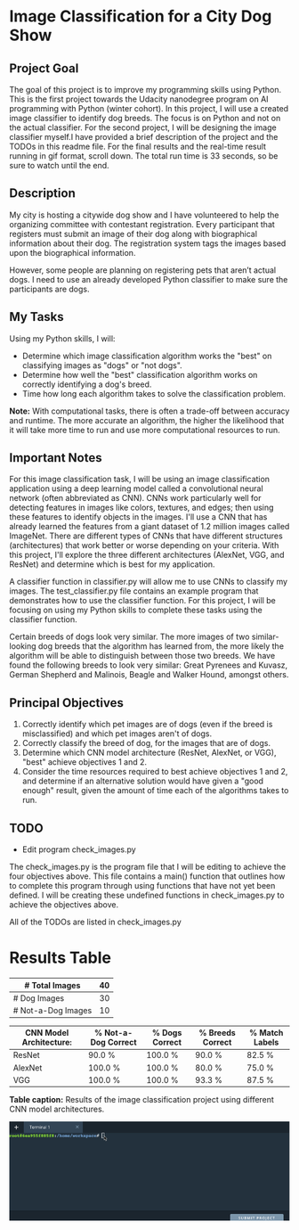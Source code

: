 # Image Classification for a City Dog Show

## Project Goal

The goal of this project is to improve my programming skills using Python. This is the first project towards the Udacity nanodegree program on AI programming with Python (winter cohort). In this project, I will use a created image classifier to identify dog breeds. The focus is on Python and not on the actual classifier. For the second project, I will be designing the image classifier myself.I have provided a brief description of the project and the TODOs in this readme file. For the final results and the real-time result running in gif format, scroll down. The total run time is 33 seconds, so be sure to watch until the end.

## Description

My city is hosting a citywide dog show and I have volunteered to help the organizing committee with contestant registration. Every participant that registers must submit an image of their dog along with biographical information about their dog. The registration system tags the images based upon the biographical information.

However, some people are planning on registering pets that aren’t actual dogs. I need to use an already developed Python classifier to make sure the participants are dogs. 
## My Tasks

Using my Python skills, I will:

- Determine which image classification algorithm works the "best" on classifying images as "dogs" or "not dogs".
- Determine how well the "best" classification algorithm works on correctly identifying a dog's breed. 
- Time how long each algorithm takes to solve the classification problem. 

**Note:** With computational tasks, there is often a trade-off between accuracy and runtime. The more accurate an algorithm, the higher the likelihood that it will take more time to run and use more computational resources to run. 

## Important Notes

For this image classification task, I will be using an image classification application using a deep learning model called a convolutional neural network (often abbreviated as CNN). CNNs work particularly well for detecting features in images like colors, textures, and edges; then using these features to identify objects in the images. I'll use a CNN that has already learned the features from a giant dataset of 1.2 million images called ImageNet. There are different types of CNNs that have different structures (architectures) that work better or worse depending on your criteria. With this project, I'll explore the three different architectures (AlexNet, VGG, and ResNet) and determine which is best for my application.

A classifier function in classifier.py will allow me to use CNNs to classify my images. The test_classifier.py file contains an example program that demonstrates how to use the classifier function. For this project, I will be focusing on using my Python skills to complete these tasks using the classifier function.

Certain breeds of dogs look very similar. The more images of two similar-looking dog breeds that the algorithm has learned from, the more likely the algorithm will be able to distinguish between those two breeds. We have found the following breeds to look very similar: Great Pyrenees and Kuvasz, German Shepherd and Malinois, Beagle and Walker Hound, amongst others.

## Principal Objectives

1. Correctly identify which pet images are of dogs (even if the breed is misclassified) and which pet images aren't of dogs.
2. Correctly classify the breed of dog, for the images that are of dogs.
3. Determine which CNN model architecture (ResNet, AlexNet, or VGG), "best" achieve objectives 1 and 2.
4. Consider the time resources required to best achieve objectives 1 and 2, and determine if an alternative solution would have given a "good enough" result, given the amount of time each of the algorithms takes to run.

## TODO

- Edit program check_images.py

The check_images.py is the program file that I will be editing to achieve the four objectives above. This file contains a main() function that outlines how to complete this program through using functions that have not yet been defined. I will be creating these undefined functions in check_images.py to achieve the objectives above.

All of the TODOs are listed in check_images.py

# Results Table

| # Total Images | 40 |
| --- | --- |
| # Dog Images | 30 |
| # Not-a-Dog Images | 10 |

| CNN Model Architecture: | % Not-a-Dog Correct | % Dogs Correct | % Breeds Correct | % Match Labels |
| --- | --- | --- | --- | --- |
| ResNet | 90.0 % | 100.0 % | 90.0 % | 82.5 % |
| AlexNet | 100.0 % | 100.0 % | 80.0 % | 75.0 % |
| VGG | 100.0 % | 100.0 % | 93.3 % | 87.5 % |

**Table caption:** Results of the image classification project using different CNN model architectures.

![Image_Classification](udacity_first_project.gif)
